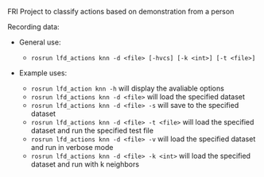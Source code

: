 FRI Project to classify actions based on demonstration from a person

Recording data:
- General use:
    - `rosrun lfd_actions knn -d <file> [-hvcs] [-k <int>] [-t <file>]`

- Example uses:
    - `rosrun lfd_action knn -h` will display the avaliable options
    - `rosrun lfd_actions knn -d <file>` will load the specified dataset
    - `rosrun lfd_actions knn -d <file> -s` will save to the specified dataset
    - `rosrun lfd_actions knn -d <file> -t <file>` will load the specified dataset and run the specified test file
    - `rosrun lfd_actions knn -d <file> -v` will load the specified dataset and run in verbose mode
    - `rosrun lfd_actions knn -d <file> -k <int>` will load the specified dataset and run with k neighbors
